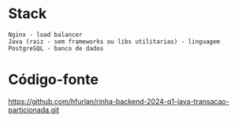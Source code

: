 # Stack

```
Nginx - load balancer
Java (raiz - sem frameworks ou libs utilitarias) - linguagem
PostgreSQL - banco de dados
```

# Código-fonte

https://github.com/hfurlan/rinha-backend-2024-q1-java-transacao-particionada.git
